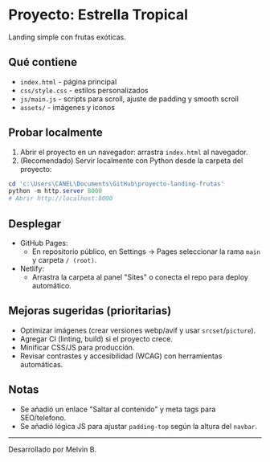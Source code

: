 # Proyecto: Estrella Tropical

Landing simple con frutas exóticas.

## Qué contiene
- `index.html` - página principal
- `css/style.css` - estilos personalizados
- `js/main.js` - scripts para scroll, ajuste de padding y smooth scroll
- `assets/` - imágenes y iconos

## Probar localmente
1. Abrir el proyecto en un navegador: arrastra `index.html` al navegador.
2. (Recomendado) Servir localmente con Python desde la carpeta del proyecto:

```powershell
cd 'c:\Users\CANEL\Documents\GitHub\proyecto-landing-frutas'
python -m http.server 8000
# Abrir http://localhost:8000
```

## Desplegar
- GitHub Pages:
  - En repositorio público, en Settings -> Pages seleccionar la rama `main` y carpeta `/ (root)`.
- Netlify:
  - Arrastra la carpeta al panel "Sites" o conecta el repo para deploy automático.

## Mejoras sugeridas (prioritarias)
- Optimizar imágenes (crear versiones webp/avif y usar `srcset`/`picture`).
- Agregar CI (linting, build) si el proyecto crece.
- Minificar CSS/JS para producción.
- Revisar contrastes y accesibilidad (WCAG) con herramientas automáticas.

## Notas
- Se añadió un enlace "Saltar al contenido" y meta tags para SEO/telefono.
- Se añadió lógica JS para ajustar `padding-top` según la altura del `navbar`.

---
Desarrollado por Melvin B.

